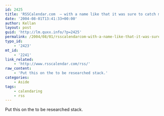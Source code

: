 ```yaml
---
id: 2425
title: 'RSSCalendar.com  – with a name like that it was sure to catch my interest'
date: '2004-08-01T13:41:33+00:00'
author: Kellan
layout: post
guid: 'http://lm.quxx.info/?p=2425'
permalink: /2004/08/01/rsscalendarcom-with-a-name-like-that-it-was-sure-to-catch-my-interest/
typo_id:
    - '2423'
mt_id:
    - '2241'
link_related:
    - 'http://www.rsscalendar.com/rss/'
raw_content:
    - 'Put this on the to be researched stack.'
categories:
    - Aside
tags:
    - calendaring
    - rss
---
```


Put this on the to be researched stack.